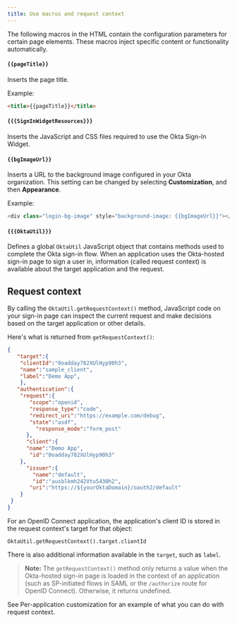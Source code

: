 ```yaml
---
title: Use macros and request context
---
```

The following macros in the HTML contain the configuration parameters for certain page elements. These macros inject specific content or functionality automatically.

#### <span v-pre>`{{pageTitle}}`</span>
Inserts the page title.

Example:
   ```html
   <title>{{pageTitle}}</title>
   ```

#### <span v-pre>`{{{SignInWidgetResources}}}`</span>
Inserts the JavaScript and CSS files required to use the Okta Sign-In Widget.

#### <span v-pre>`{{bgImageUrl}}`</span>
Inserts a URL to the background image configured in your Okta organization. This setting can be changed by selecting **Customization**, and then **Appearance**.

Example:
   ```javascript
   <div class="login-bg-image" style="background-image: {{bgImageUrl}}"></div>
   ```

####  <span v-pre>`{{{OktaUtil}}}`</span>
Defines a global `OktaUtil` JavaScript object that contains methods used to complete the Okta sign-in flow. When an application uses the Okta-hosted sign-in page to sign a user in, information (called request context) is available about the target application and the request.

## Request context

By calling the `OktaUtil.getRequestContext()` method, JavaScript code on your sign-in page can inspect the current request and make decisions based on the target application or other details.

Here's what is returned from `getRequestContext()`:

   ```json
   {
      "target":{
       "clientId":"0oadday782XUlHyp90h3",
       "name":"sample_client",
       "label":"Demo App",
       },
      "authentication":{
       "request":{
          "scope":"openid",
          "response_type":"code",
          "redirect_uri":"https://example.com/debug",
          "state":"asdf",
            "response_mode":"form_post"
         },
         "client":{
         "name":"Demo App",
          "id":"0oadday782XUlHyp90h3"
       },
         "issuer":{
           "name":"default",
           "id":"ausblkmh242Vtu5430h2",
          "uri":"https://${yourOktaDomain}/oauth2/default"
       }
    }
   }
   ```

For an OpenID Connect application, the application's client ID is stored in the request context's target for that object:

```
OktaUtil.getRequestContext().target.clientId
```

There is also additional information available in the `target`, such as `label`.

> **Note:** The `getRequestContext()` method only returns a value when the Okta-hosted sign-in page is loaded in the context of an application (such as SP-initiated flows in SAML or the `/authorize` route for OpenID Connect). Otherwise, it returns undefined.

See <GuideLink link="../customization-examples/#per-application-customization">Per-application customization</GuideLink> for an example of what you can do with request context.

<NextSectionLink/>
